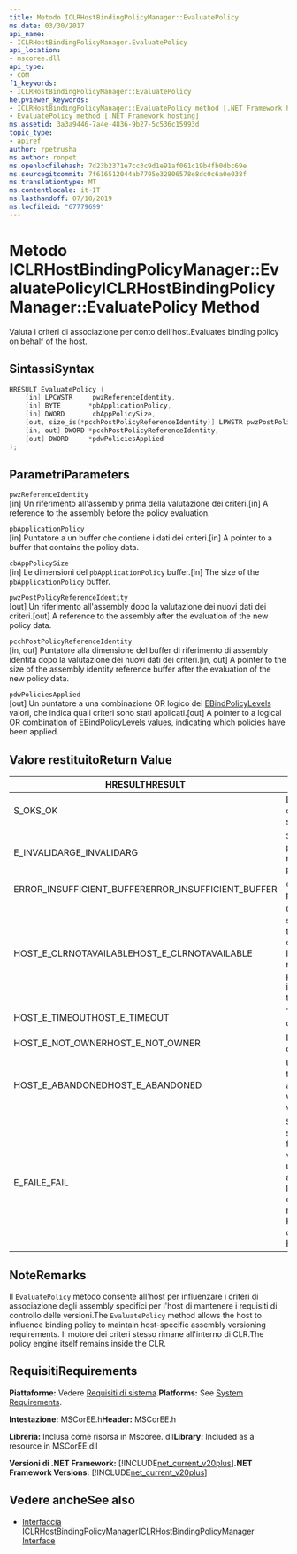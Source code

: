 ```yaml
---
title: Metodo ICLRHostBindingPolicyManager::EvaluatePolicy
ms.date: 03/30/2017
api_name:
- ICLRHostBindingPolicyManager.EvaluatePolicy
api_location:
- mscoree.dll
api_type:
- COM
f1_keywords:
- ICLRHostBindingPolicyManager::EvaluatePolicy
helpviewer_keywords:
- ICLRHostBindingPolicyManager::EvaluatePolicy method [.NET Framework hosting]
- EvaluatePolicy method [.NET Framework hosting]
ms.assetid: 3a3a9446-7a4e-4836-9b27-5c536c15993d
topic_type:
- apiref
author: rpetrusha
ms.author: ronpet
ms.openlocfilehash: 7d23b2371e7cc3c9d1e91af061c19b4fb0dbc69e
ms.sourcegitcommit: 7f616512044ab7795e32806578e8dc0c6a0e038f
ms.translationtype: MT
ms.contentlocale: it-IT
ms.lasthandoff: 07/10/2019
ms.locfileid: "67779699"
---
```

# <a name="iclrhostbindingpolicymanagerevaluatepolicy-method"></a><span data-ttu-id="a750f-102">Metodo ICLRHostBindingPolicyManager::EvaluatePolicy</span><span class="sxs-lookup"><span data-stu-id="a750f-102">ICLRHostBindingPolicyManager::EvaluatePolicy Method</span></span>
<span data-ttu-id="a750f-103">Valuta i criteri di associazione per conto dell'host.</span><span class="sxs-lookup"><span data-stu-id="a750f-103">Evaluates binding policy on behalf of the host.</span></span>  
  
## <a name="syntax"></a><span data-ttu-id="a750f-104">Sintassi</span><span class="sxs-lookup"><span data-stu-id="a750f-104">Syntax</span></span>  
  
```cpp  
HRESULT EvaluatePolicy (  
    [in] LPCWSTR     pwzReferenceIdentity,  
    [in] BYTE       *pbApplicationPolicy,  
    [in] DWORD       cbAppPolicySize,  
    [out, size_is(*pcchPostPolicyReferenceIdentity)] LPWSTR pwzPostPolicyReferenceIdentity,  
    [in, out] DWORD *pcchPostPolicyReferenceIdentity,  
    [out] DWORD     *pdwPoliciesApplied  
);  
```  
  
## <a name="parameters"></a><span data-ttu-id="a750f-105">Parametri</span><span class="sxs-lookup"><span data-stu-id="a750f-105">Parameters</span></span>  
 `pwzReferenceIdentity`  
 <span data-ttu-id="a750f-106">[in] Un riferimento all'assembly prima della valutazione dei criteri.</span><span class="sxs-lookup"><span data-stu-id="a750f-106">[in] A reference to the assembly before the policy evaluation.</span></span>  
  
 `pbApplicationPolicy`  
 <span data-ttu-id="a750f-107">[in] Puntatore a un buffer che contiene i dati dei criteri.</span><span class="sxs-lookup"><span data-stu-id="a750f-107">[in] A pointer to a buffer that contains the policy data.</span></span>  
  
 `cbAppPolicySize`  
 <span data-ttu-id="a750f-108">[in] Le dimensioni del `pbApplicationPolicy` buffer.</span><span class="sxs-lookup"><span data-stu-id="a750f-108">[in] The size of the `pbApplicationPolicy` buffer.</span></span>  
  
 `pwzPostPolicyReferenceIdentity`  
 <span data-ttu-id="a750f-109">[out] Un riferimento all'assembly dopo la valutazione dei nuovi dati dei criteri.</span><span class="sxs-lookup"><span data-stu-id="a750f-109">[out] A reference to the assembly after the evaluation of the new policy data.</span></span>  
  
 `pcchPostPolicyReferenceIdentity`  
 <span data-ttu-id="a750f-110">[in, out] Puntatore alla dimensione del buffer di riferimento di assembly identità dopo la valutazione dei nuovi dati dei criteri.</span><span class="sxs-lookup"><span data-stu-id="a750f-110">[in, out] A pointer to the size of the assembly identity reference buffer after the evaluation of the new policy data.</span></span>  
  
 `pdwPoliciesApplied`  
 <span data-ttu-id="a750f-111">[out] Un puntatore a una combinazione OR logico dei [EBindPolicyLevels](../../../../docs/framework/unmanaged-api/hosting/ebindpolicylevels-enumeration.md) valori, che indica quali criteri sono stati applicati.</span><span class="sxs-lookup"><span data-stu-id="a750f-111">[out] A pointer to a logical OR combination of [EBindPolicyLevels](../../../../docs/framework/unmanaged-api/hosting/ebindpolicylevels-enumeration.md) values, indicating which policies have been applied.</span></span>  
  
## <a name="return-value"></a><span data-ttu-id="a750f-112">Valore restituito</span><span class="sxs-lookup"><span data-stu-id="a750f-112">Return Value</span></span>  
  
|<span data-ttu-id="a750f-113">HRESULT</span><span class="sxs-lookup"><span data-stu-id="a750f-113">HRESULT</span></span>|<span data-ttu-id="a750f-114">Descrizione</span><span class="sxs-lookup"><span data-stu-id="a750f-114">Description</span></span>|  
|-------------|-----------------|  
|<span data-ttu-id="a750f-115">S_OK</span><span class="sxs-lookup"><span data-stu-id="a750f-115">S_OK</span></span>|<span data-ttu-id="a750f-116">La valutazione è stata completata correttamente.</span><span class="sxs-lookup"><span data-stu-id="a750f-116">The evaluation completed successfully.</span></span>|  
|<span data-ttu-id="a750f-117">E_INVALIDARG</span><span class="sxs-lookup"><span data-stu-id="a750f-117">E_INVALIDARG</span></span>|<span data-ttu-id="a750f-118">Sia `pwzReferenceIdentity` o `pbApplicationPolicy` è un riferimento null.</span><span class="sxs-lookup"><span data-stu-id="a750f-118">Either `pwzReferenceIdentity` or `pbApplicationPolicy` is a null reference.</span></span>|  
|<span data-ttu-id="a750f-119">ERROR_INSUFFICIENT_BUFFER</span><span class="sxs-lookup"><span data-stu-id="a750f-119">ERROR_INSUFFICIENT_BUFFER</span></span>|<span data-ttu-id="a750f-120">`cbAppPolicySize` è troppo piccolo.</span><span class="sxs-lookup"><span data-stu-id="a750f-120">`cbAppPolicySize` is too small.</span></span>|  
|<span data-ttu-id="a750f-121">HOST_E_CLRNOTAVAILABLE</span><span class="sxs-lookup"><span data-stu-id="a750f-121">HOST_E_CLRNOTAVAILABLE</span></span>|<span data-ttu-id="a750f-122">Common language runtime (CLR) non è stato caricato in un processo oppure si trova in uno stato in cui non può eseguire codice gestito o elaborare correttamente la chiamata.</span><span class="sxs-lookup"><span data-stu-id="a750f-122">The common language runtime (CLR) has not been loaded into a process, or the CLR is in a state in which it cannot run managed code or process the call successfully.</span></span>|  
|<span data-ttu-id="a750f-123">HOST_E_TIMEOUT</span><span class="sxs-lookup"><span data-stu-id="a750f-123">HOST_E_TIMEOUT</span></span>|<span data-ttu-id="a750f-124">Timeout della chiamata.</span><span class="sxs-lookup"><span data-stu-id="a750f-124">The call timed out.</span></span>|  
|<span data-ttu-id="a750f-125">HOST_E_NOT_OWNER</span><span class="sxs-lookup"><span data-stu-id="a750f-125">HOST_E_NOT_OWNER</span></span>|<span data-ttu-id="a750f-126">Il chiamante non possiede il blocco.</span><span class="sxs-lookup"><span data-stu-id="a750f-126">The caller does not own the lock.</span></span>|  
|<span data-ttu-id="a750f-127">HOST_E_ABANDONED</span><span class="sxs-lookup"><span data-stu-id="a750f-127">HOST_E_ABANDONED</span></span>|<span data-ttu-id="a750f-128">Un evento è stato annullato durante un thread bloccato o fiber è rimasta in attesa su di esso.</span><span class="sxs-lookup"><span data-stu-id="a750f-128">An event was canceled while a blocked thread or fiber was waiting on it.</span></span>|  
|<span data-ttu-id="a750f-129">E_FAIL</span><span class="sxs-lookup"><span data-stu-id="a750f-129">E_FAIL</span></span>|<span data-ttu-id="a750f-130">Si è verificato un errore irreversibile sconosciuto.</span><span class="sxs-lookup"><span data-stu-id="a750f-130">An unknown catastrophic failure occurred.</span></span> <span data-ttu-id="a750f-131">Dopo che un metodo viene restituito E_FAIL, CLR non è più utilizzabile all'interno del processo.</span><span class="sxs-lookup"><span data-stu-id="a750f-131">After a method returns E_FAIL, the CLR is no longer usable within the process.</span></span> <span data-ttu-id="a750f-132">Le chiamate successive ai metodi di hosting restituiranno HOST_E_CLRNOTAVAILABLE.</span><span class="sxs-lookup"><span data-stu-id="a750f-132">Subsequent calls to hosting methods return HOST_E_CLRNOTAVAILABLE.</span></span>|  
  
## <a name="remarks"></a><span data-ttu-id="a750f-133">Note</span><span class="sxs-lookup"><span data-stu-id="a750f-133">Remarks</span></span>  
 <span data-ttu-id="a750f-134">Il `EvaluatePolicy` metodo consente all'host per influenzare i criteri di associazione degli assembly specifici per l'host di mantenere i requisiti di controllo delle versioni.</span><span class="sxs-lookup"><span data-stu-id="a750f-134">The `EvaluatePolicy` method allows the host to influence binding policy to maintain host-specific assembly versioning requirements.</span></span> <span data-ttu-id="a750f-135">Il motore dei criteri stesso rimane all'interno di CLR.</span><span class="sxs-lookup"><span data-stu-id="a750f-135">The policy engine itself remains inside the CLR.</span></span>  
  
## <a name="requirements"></a><span data-ttu-id="a750f-136">Requisiti</span><span class="sxs-lookup"><span data-stu-id="a750f-136">Requirements</span></span>  
 <span data-ttu-id="a750f-137">**Piattaforme:** Vedere [Requisiti di sistema](../../../../docs/framework/get-started/system-requirements.md).</span><span class="sxs-lookup"><span data-stu-id="a750f-137">**Platforms:** See [System Requirements](../../../../docs/framework/get-started/system-requirements.md).</span></span>  
  
 <span data-ttu-id="a750f-138">**Intestazione:** MSCorEE.h</span><span class="sxs-lookup"><span data-stu-id="a750f-138">**Header:** MSCorEE.h</span></span>  
  
 <span data-ttu-id="a750f-139">**Libreria:** Inclusa come risorsa in Mscoree. dll</span><span class="sxs-lookup"><span data-stu-id="a750f-139">**Library:** Included as a resource in MSCorEE.dll</span></span>  
  
 <span data-ttu-id="a750f-140">**Versioni di .NET Framework:** [!INCLUDE[net_current_v20plus](../../../../includes/net-current-v20plus-md.md)]</span><span class="sxs-lookup"><span data-stu-id="a750f-140">**.NET Framework Versions:** [!INCLUDE[net_current_v20plus](../../../../includes/net-current-v20plus-md.md)]</span></span>  
  
## <a name="see-also"></a><span data-ttu-id="a750f-141">Vedere anche</span><span class="sxs-lookup"><span data-stu-id="a750f-141">See also</span></span>

- [<span data-ttu-id="a750f-142">Interfaccia ICLRHostBindingPolicyManager</span><span class="sxs-lookup"><span data-stu-id="a750f-142">ICLRHostBindingPolicyManager Interface</span></span>](../../../../docs/framework/unmanaged-api/hosting/iclrhostbindingpolicymanager-interface.md)
